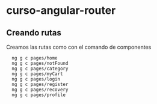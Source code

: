 # curso-angular-router

## Creando rutas
Creamos las rutas como con el comando de componentes
```
  ng g c pages/home
  ng g c pages/notFound
  ng g c pages/category
  ng g c pages/myCart
  ng g c pages/login
  ng g c pages/register
  ng g c pages/recovery
  ng g c pages/profile
```
